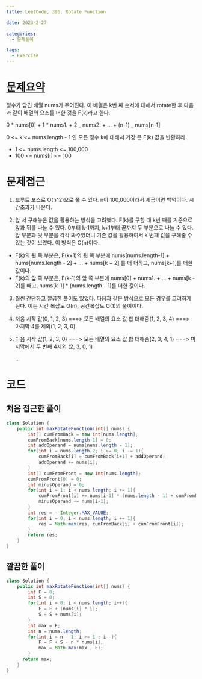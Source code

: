 ```yaml
---
title: LeetCode, 396. Rotate Function

date: 2023-2-27

categories:
  - 문제풀이

tags:
  - Exercise
---
```


# [문제요약](https://leetcode.com/problems/rotate-function/)

정수가 담긴 배열 nums가 주어진다. 이 배열은 k번 째 순서에 대해서 rotate한 후 다음과 같이 배열의 요소를 더한 것을 F(k)라고 한다.

0 \* nums\[0\] + 1 \* nums1. + 2 _ nums2. + ... + (n-1) _ nums\[n-1\]

0 <= k <= nums.length - 1 인 모든 정수 k에 대해서 가장 큰 F(k) 값을 반환하라.

- 1 <= nums.length <= 100,000
- 100 <= nums[i] <= 100

# 문제접근

1. 브루트 포스로 O(n^2)으로 풀 수 있다. n이 100,000이라서 제곱이면 백억이다. 시간초과가 나온다.

2. 앞 서 구해놓은 값을 활용하는 방식을 고려했다. F(k)를 구할 때 k번 째를 기준으로 앞과 뒤를 나눌 수 있다. 0부터 k-1까지, k+1부터 끝까지 두 부분으로 나눌 수 있다. 앞 부분과 뒷 부분을 각각 봐주었더니 기존 값을 활용하여서 k 번째 값을 구해줄 수 있는 것이 보였다. 이 방식은 O(n)이다.

- F(k)의 뒷 쪽 부분은, F(k+1)의 뒷 쪽 부분에 nums\[nums.length-1\] + nums\[nums.length - 2\] + ... + nums\[k + 2\] 를 더 더하고, nums\[k+1\]를 더한 값이다.
- F(k)의 앞 쪽 부분은, F(k-1)의 앞 쪽 부분에 nums\[0\] + nums1. + ... + nums\[k - 2\]를 빼고, nums\[k-1\] \* (nums.length - 1)를 더한 값이다.

3. 훨씬 간단하고 깔끔한 풀이도 있었다. 다음과 같은 방식으로 모든 경우를 고려하게 된다. 이는 시간 복잡도 O(n), 공간복잡도 O(1)의 풀이이다.

1. 처음 시작 값(0, 1, 2, 3) ===> 모든 배열의 요소 값 합 더해줌(1, 2, 3, 4) ===> 마지막 4를 제외(1, 2, 3, 0)

2. 다음 시작 값(1, 2, 3, 0) ===> 모든 배열의 요소 값 합 더해줌(2, 3, 4, 1) ===> 마지막에서 두 번째 4제외 (2, 3, 0, 1)

   ...

# 코드

## 처음 접근한 풀이

```java
class Solution {
    public int maxRotateFunction(int[] nums) {
        int[] cumFromBack = new int[nums.length];
        cumFromBack[nums.length-1] = 0;
        int addOperand = nums[nums.length - 1];
        for(int i = nums.length-2; i >= 0; i -= 1){
            cumFromBack[i] = cumFromBack[i+1] + addOperand;
            addOperand += nums[i];
        }
        int[] cumFromFront = new int[nums.length];
        cumFromFront[0] = 0;
        int minusOperand = 0;
        for(int i = 1; i < nums.length; i += 1){
            cumFromFront[i] += nums[i-1] * (nums.length - 1) + cumFromFront[i-1] - minusOperand;
            minusOperand += nums[i-1];
        }
        int res = - Integer.MAX_VALUE;
        for(int i = 0; i < nums.length; i += 1){
            res = Math.max(res, cumFromBack[i] + cumFromFront[i]);
        }
        return res;
    }
}
```

## 깔끔한 풀이

```java
class Solution {
    public int maxRotateFunction(int[] nums) {
        int F = 0;
        int S = 0;
        for(int i = 0; i < nums.length; i++){
            F = F + (nums[i] * i);
            S = S + nums[i];
        }
        int max = F;
        int n = nums.length;
        for(int i = n - 1; i >= 1 ; i--){
            F = F + S - n * nums[i];
            max = Math.max(max , F);
        }
      return max;
    }
}
```
